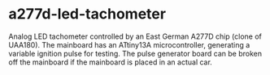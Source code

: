 # a277d-led-tachometer
Analog LED tachometer controlled by an East German A277D chip (clone of UAA180). The mainboard has an ATtiny13A microcontroller, generating a variable ignition pulse for testing. The pulse generator board can be broken off the mainboard if the mainboard is placed in an actual car.
